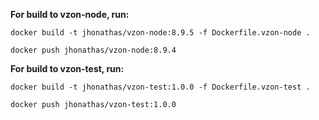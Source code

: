 **For build to vzon-node, run:**

```shell
docker build -t jhonathas/vzon-node:8.9.5 -f Dockerfile.vzon-node .

docker push jhonathas/vzon-node:8.9.4
```



**For build to vzon-test, run:**

```shell
docker build -t jhonathas/vzon-test:1.0.0 -f Dockerfile.vzon-test .

docker push jhonathas/vzon-test:1.0.0
```
